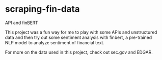 # scraping-fin-data
API and finBERT

This project was a fun way for me to play with some APIs and unstructured data and then try out some sentiment analysis with finbert, a pre-trained NLP model to analyze sentiment of financial text.

For more on the data used in this project, check out sec.gov and EDGAR. 
